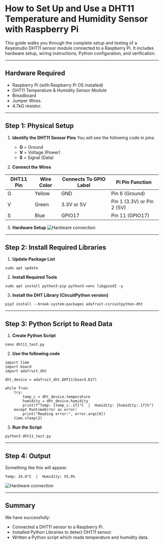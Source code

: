 # How to Set Up and Use a DHT11 Temperature and Humidity Sensor with Raspberry Pi

This guide walks you through the complete setup and testing of a Keyestudio DHT11 sensor module connected to a Raspberry Pi. It includes hardware setup, wiring instructions, Python configuration, and verification.

---

## Hardware Required

- Raspberry Pi (with Raspberry Pi OS installed)
- DHT11 Temperature & Humidity Sensor Module
- Breadboard
- Jumper Wires.
- 4.7kΩ resistor.

---

## Step 1: Physical Setup

1. **Identify the DHT11 Sensor Pins**
  You will see the following code in pins:
   - **G** = Ground
   - **V** = Voltage (Power)
   - **S** = Signal (Data)

2. **Connect the Wires**

| DHT11 Pin | Wire Color | Connects To GPIO Label | Pi Pin Function |
|----------|------------|------------------------|-----------------|
| G        | Yellow    | GND                    | Pin 6 (Ground)  |
| V        | Green     | 3.3V or 5V             | Pin 1 (3.3V) or Pin 2 (5V) |
| S        | Blue      | GPIO17                 | Pin 11 (GPIO17) |

3. **Hardware Setup**
![Hardware connection](/prabin/images/temp_sensor_setup.jpg)
---

## Step 2: Install Required Libraries

1. **Update Package List**
```
sudo apt update
```

2. **Install Required Tools**
```
sudo apt install python3-pip python3-venv libgpiod2 -y
```

3. **Install the DHT Library (CircuitPython version)**
```
pip3 install --break-system-packages adafruit-circuitpython-dht
```

---

## Step 3: Python Script to Read Data

1. **Create Python Script**
```
nano dht11_test.py
```

2. **Use the following code**
```
import time
import board
import adafruit_dht

dht_device = adafruit_dht.DHT11(board.D17)

while True:
    try:
        temp_c = dht_device.temperature
        humidity = dht_device.humidity
        print(f"Temp: {temp_c:.1f}°C  |  Humidity: {humidity:.1f}%")
    except RuntimeError as error:
        print("Reading error:", error.args[0])
    time.sleep(2)
```

3. **Run the Script**
```
python3 dht11_test.py
```

---

## Step 4: Output

Something like this will appear.
```
Temp: 24.0°C  |  Humidity: 55.0%
```

![Hardware connection](/prabin/images/final_output.png)

---

## Summary

We have successfully:
- Connected a DHT11 sensor to a Raspberry Pi.
- Installed Python Libraries to detect DHT11 sensor.
- Written a Python script which reads temperature and humidity data.

